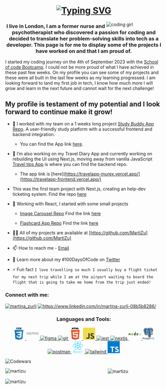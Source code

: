 <h1 align="center"><a href="https://git.io/typing-svg"><img src="https://readme-typing-svg.herokuapp.com?font=&weight=700&size=24&pause=1000&color=F780DD&background=3133FF00&center=true&random=false&width=435&lines=Hi+%F0%9F%91%8B%2C+I'm+Martina" alt="Typing SVG" /></a></h1>
<img align="right" alt="coding girl" width="180" src="https://media.giphy.com/media/HzPtbOKyBoBFsK4hyc/giphy.gif">
<h3 align="center">I live in London, I am a former nurse and psychotherapist who discovered a passion for coding and decided to translate her problem-solving skills into tech as a developer. This page is for me to display some of the projects I have worked on and that I am proud of.</h3>

I started my coding journey on the 4th of September 2023 with the [School of code Bootcamp](https://www.schoolofcode.co.uk/course). I could not be more proud of what I have achieved in these past few weeks. On my profile you can see some of my projects and these were all built in the last few weeks as my learning progressed. I am looking forward to land my first job in tech, I know how much more I will grow and learn in the next future and cannot wait for the next challenge!

## **My profile is testament of my potential and I look forward to continue make it grow!**

- 🔭 I worked with my team on a 1 weeks long project [Study Buddy App Repo](https://github.com/MartiZu/Study-Buddy-app). A user-friendly study platform with a successful frontend and backend integration.
  - You can find the App link [here](https://study-buddy-app-zeta.vercel.app/login.html). 

- 👯 I’m also working on my Travel Diary App and currently working on rebuilding the UI using Next.js, moving away from vanilla JavaScript [Travel tips App](https://github.com/MartiZu/Travel-Tips-API) is where you can find the backend repo.
  - The app link is [here](https://travelapp-murex.vercel.app/](https://travelapp-frontend.vercel.app/)
  
- This was the first team project with Next.js, creating an help-dev ticketing system. Find the repo [here](https://github.com/MartiZu/Help-dev-app)

- 🤝 Working with React, I started with some small projects
  - [Image Carousel Repo](https://github.com/MartiZu/Carousel-React) Find the link [here](https://carousel-react-gamma.vercel.app/)

  - [Flashcard App Repo](https://github.com/MartiZu/) Find the link [here](https://react-flashcards-app-seven.vercel.app/)

- 👨‍💻 All of my projects are available at [https://github.com/MartiZu](https://github.com/MartiZu)

- 📫 How to reach me - [Email](martina.zurli@gmail.com) 

- 📄 Learn more about my #100DaysOfCode on [Twitter](https://twitter.com/martina_zurli)

- ⚡ Fun fact `I love travelling so much I usually buy a flight ticket for my next trip while I am at the airport waiting to board the flight that is going to take me home from the trip just ended!`

<h3 align="left">Connect with me:</h3>
<p align="left">
<a href="https://twitter.com/martina_zurli" target="blank"><img align="center" src="https://raw.githubusercontent.com/rahuldkjain/github-profile-readme-generator/master/src/images/icons/Social/twitter.svg" alt="martina_zurli" height="30" width="40" /></a>
<a href="https://linkedin.com/in/https://www.linkedin.com/in/martina-zurli-08b5b8286/" target="blank"><img align="center" src="https://raw.githubusercontent.com/rahuldkjain/github-profile-readme-generator/master/src/images/icons/Social/linked-in-alt.svg" alt="https://www.linkedin.com/in/martina-zurli-08b5b8286/" height="30" width="40" /></a>
</p>

<h3 align="center">Languages and Tools:</h3>
<p align="center"> <a href="https://www.w3schools.com/css/" target="_blank" rel="noreferrer"> <img src="https://raw.githubusercontent.com/devicons/devicon/master/icons/css3/css3-original-wordmark.svg" alt="css3" width="40" height="40"/> </a> <a href="https://expressjs.com" target="_blank" rel="noreferrer"> <img src="https://raw.githubusercontent.com/devicons/devicon/master/icons/express/express-original-wordmark.svg" alt="express" width="40" height="40"/> </a> <a href="https://www.figma.com/" target="_blank" rel="noreferrer"> <img src="https://www.vectorlogo.zone/logos/figma/figma-icon.svg" alt="figma" width="40" height="40"/> </a> <a href="https://git-scm.com/" target="_blank" rel="noreferrer"> <img src="https://www.vectorlogo.zone/logos/git-scm/git-scm-icon.svg" alt="git" width="40" height="40"/> </a> <a href="https://www.w3.org/html/" target="_blank" rel="noreferrer"> <img src="https://raw.githubusercontent.com/devicons/devicon/master/icons/html5/html5-original-wordmark.svg" alt="html5" width="40" height="40"/> </a> <a href="https://developer.mozilla.org/en-US/docs/Web/JavaScript" target="_blank" rel="noreferrer"> <img src="https://raw.githubusercontent.com/devicons/devicon/master/icons/javascript/javascript-original.svg" alt="javascript" width="40" height="40"/> </a> <a href="https://jestjs.io" target="_blank" rel="noreferrer"> <img src="https://www.vectorlogo.zone/logos/jestjsio/jestjsio-icon.svg" alt="jest" width="40" height="40"/> </a> <a href="https://nextjs.org/" target="_blank" rel="noreferrer"> <img src="https://cdn.worldvectorlogo.com/logos/nextjs-2.svg" alt="nextjs" width="40" height="40"/> </a> <a href="https://nodejs.org" target="_blank" rel="noreferrer"> <img src="https://raw.githubusercontent.com/devicons/devicon/master/icons/nodejs/nodejs-original-wordmark.svg" alt="nodejs" width="40" height="40"/> </a> <a href="https://www.postgresql.org" target="_blank" rel="noreferrer"> <img src="https://raw.githubusercontent.com/devicons/devicon/master/icons/postgresql/postgresql-original-wordmark.svg" alt="postgresql" width="40" height="40"/> </a> <a href="https://postman.com" target="_blank" rel="noreferrer"> <img src="https://www.vectorlogo.zone/logos/getpostman/getpostman-icon.svg" alt="postman" width="40" height="40"/> </a> <a href="https://reactjs.org/" target="_blank" rel="noreferrer"> <img src="https://raw.githubusercontent.com/devicons/devicon/master/icons/react/react-original-wordmark.svg" alt="react" width="40" height="40"/> </a> <a href="https://tailwindcss.com/" target="_blank" rel="noreferrer"> <img src="https://www.vectorlogo.zone/logos/tailwindcss/tailwindcss-icon.svg" alt="tailwind" width="40" height="40"/> </a> <a href="https://www.typescriptlang.org/" target="_blank" rel="noreferrer"> <img src="https://raw.githubusercontent.com/devicons/devicon/master/icons/typescript/typescript-original.svg" alt="typescript" width="40" height="40"/> </a> </p>

![Codewars](https://www.codewars.com/users/MartiZu/badges/large)

<p><img width=325 align="left" src="https://github-readme-stats.vercel.app/api/top-langs?username=martizu&show_icons=true&count_private=true&locale=en&layout=compact&border_radius=10" alt="martizu" /></p>
<p>&nbsp;<img width=390 align="center" src="https://github-readme-stats.vercel.app/api?username=martizu&show_icons=true&locale=en&border_radius=10&count_private=true&rank_icon=github" alt="martizu" /></p>

<p><img width=390 align="center" src="https://github-readme-streak-stats.herokuapp.com/?user=martizu&count_private=true" alt="martizu" /></p>






